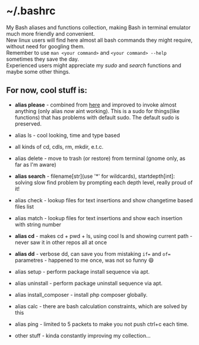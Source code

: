 # ~/.bashrc
My Bash aliases and functions collection, making Bash in terminal emulator much more friendly and convenient.  
New linux users will find here almost all bash commands they might require, without need for googling them.  
Remember to use `man <your command>` and `<your command> --help` sometimes they save the day.  
Experienced users might appreciate my _sudo_ and _search_ functions and maybe some other things.  
## For now, cool stuff is:
* __alias please__ - combined from [here](https://stackoverflow.com/a/72961859/14167912) and improved to invoke almost anything (only alias _now_ aint working). This is a sudo for things(like functions) that has problems with default sudo. The default sudo is preserved.
* alias ls - cool looking, time and type based
* all kinds of cd, cdls, rm, mkdir, e.t.c.
* alias delete - move to trash (or restore) from terminal (gnome only, as far as I'm aware)
* __alias search__ - filename[str](use '*' for wildcards), startdepth[int]: solving slow find problem by prompting each depth level, really proud of it!
* alias check - lookup files for text insertions and show changetime based files list
* alias match - lookup files for text insertions and show each insertion with string number
* __alias cd__ - makes cd + pwd + ls, using cool ls and showing current path - never saw it in other repos all at once
* __alias dd__ - verbose dd, can save you from mistaking `if=` and `of=` parametres - happened to me once, was not so funny :smile:
* alias setup - perform package install sequence via apt.
* alias uninstall - perform package uninstall sequence via apt.
* alias install_composer - install php composer globally.
* alias calc - there are bash calculation constraints, which are solved by this
* alias ping - limited to 5 packets to make you not push ctrl+c each time.

* other stuff - kinda constantly improving my collection...
